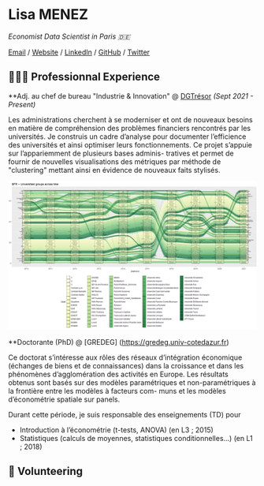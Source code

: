 # Lisa MENEZ

_Economist Data Scientist in Paris 🇩🇪_ <br>

[Email](mailto:lisa.menez@free.fr) / [Website](https://lmermaid.github.io/cv_eng) / [LinkedIn](https://www.linkedin.com/in/lisa-menez-10b6631ba/) / [GitHub](https://github.com/lmermaid/) / [Twitter](https://twitter.com/lisamenez/) 

## 👩🏼‍💻 Professionnal  Experience

**Adj. au chef de bureau "Industrie & Innovation" @ [DGTrésor](https://www.tresor.economie.gouv.fr/) _(Sept 2021 - Present)_ <br>

Les administrations cherchent à se moderniser et ont de nouveaux besoins en matière
de compréhension des problèmes financiers rencontrés par les universités. Je construis
un cadre d’analyse pour documenter l’efficience des universités et ainsi optimiser leurs
fonctionnements. Ce projet s’appuie sur l’appariemment de plusieurs bases adminis-
tratives et permet de fournir de nouvelles visualisations des métriques par méthode de
"clustering" mettant ainsi en évidence de nouveaux faits stylisés.

![plot](/assets/images/BNR.png)

**Doctorante (PhD) @ [GREDEG] (https://gredeg.univ-cotedazur.fr)

Ce doctorat s’intéresse aux rôles des réseaux d’intégration économique (échanges de
biens et de connaissances) dans la croissance et dans les phénomènes d’agglomération
des activités en Europe. Les résultats obtenus sont basés sur des modèles
paramétriques et non-paramétriques à la frontière entre les modèles à facteurs com-
muns et les modèles d’économétrie spatiale sur panels.

Durant cette période, je suis responsable des enseignements (TD) pour
- Introduction à l’économétrie (t-tests, ANOVA) (en L3 ; 2015)
- Statistiques (calculs de moyennes, statistiques conditionnelles...) (en L1 ; 2018)


## 📌 Volunteering
